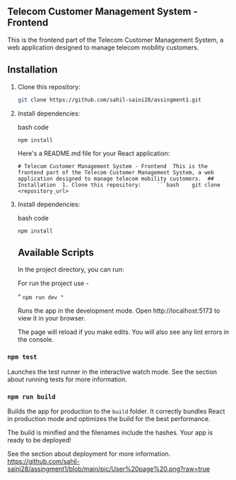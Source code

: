 ## Telecom Customer Management System - Frontend

This is the frontend part of the Telecom Customer Management System, a web application designed to manage telecom mobility customers.

## Installation

1. Clone this repository:
   
   ```bash
   git clone https://github.com/sahil-saini28/assingment1.git
   ```

2. Install dependencies:
   
   bash code
   
   `npm install`
   
   Here's a README.md file for your React application:

   `# Telecom Customer Management System - Frontend  This is the frontend part of the Telecom Customer Management System, a web application designed to manage telecom mobility customers.  ## Installation  1. Clone this repository:     ```bash    git clone <repository_url>`

2. Install dependencies:
   
   bash code
   
   `npm install`
   
   ## Available Scripts
   
   In the project directory, you can run:
   
   For run the project use - 

    " `npm run dev "`

   Runs the app in the development mode.
   Open http://localhost:5173 to view it in your browser.

   The page will reload if you make edits.
   You will also see any lint errors in the console.

### `npm test`

   Launches the test runner in the interactive watch mode.
   See the section about running tests for more information.

### `npm run build`

   Builds the app for production to the `build` folder.
   It correctly bundles React in production mode and optimizes the build for the best performance.

   The build is minified and the filenames include the hashes.
   Your app is ready to be deployed!

   See the section about deployment for more information.
   https://github.com/sahil-saini28/assingment1/blob/main/pic/User%20page%20.png?raw=true
